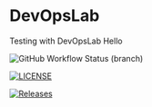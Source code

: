 # DevOpsLab
Testing with DevOpsLab
Hello

![GitHub Workflow Status (branch)](https://img.shields.io/github/actions/workflow/status/phyozawaung005/DevOpsLab/main.yml?branch=master)

[![LICENSE](https://img.shields.io/github/license/40794436_phyozawaung/sem.svg?style=flat-square)](https://github.com/40794436_phyozawaung/sem/blob/master/LICENSE)

[![Releases](https://img.shields.io/github/release/40794436_phyozawaung/sem/all.svg?style=flat-square)](https://github.com/40794436_phyozawaung/sem/releases)